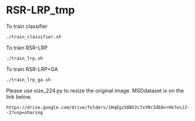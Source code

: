 # RSR-LRP_tmp
To train classifier

 <pre><code>./train_classifier.sh</code></pre>
 
 
To train RSR-LRP

 <pre><code>./train_lrp.sh</code></pre>
 
 To train RSR-LRP+GA
  <pre><code>./train_lrp_ga.sh</code></pre>
  
Please use size_224.py to resize the original image.
MSDdataset is on the link below.
  <pre><code>https://drive.google.com/drive/folders/1HqEgzS8BV2c7xYNrZdEAnrHk7osJJ--2?usp=sharing</code></pre>

